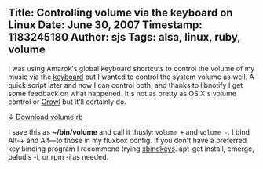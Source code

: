 Title: Controlling volume via the keyboard on Linux
Date: June 30, 2007
Timestamp: 1183245180
Author: sjs
Tags: alsa, linux, ruby, volume
----

I was using Amarok's global keyboard shortcuts to control the volume of my music via the <a href="http://pfuca-store.stores.yahoo.net/haphackeylit1.html">keyboard</a> but I wanted to control the system volume as well. A quick script later and now I can control both, and thanks to libnotify I get some feedback on what happened. It's not as pretty as OS X's volume control or <a href="http://growl.info/">Growl</a> but it'll certainly do.

<a href="/f/volume.rb">&darr; Download volume.rb</a>

I save this as <strong>~/bin/volume</strong> and call it thusly: <code>volume +</code> and <code>volume -</code>. I bind Alt-+ and Alt—to those in my fluxbox config. If you don't have a preferred key binding program I recommend trying <a href="http://hocwp.free.fr/xbindkeys/xbindkeys.html">xbindkeys</a>. apt-get install, emerge, paludis -i, or rpm -i as needed.
